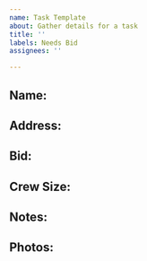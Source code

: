 ```yaml
---
name: Task Template
about: Gather details for a task
title: ''
labels: Needs Bid
assignees: ''

---
```


## Name:

## Address:

## Bid: 

## Crew Size:

## Notes:

## Photos:
